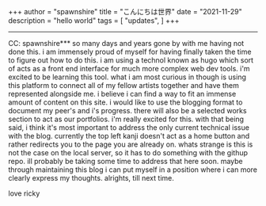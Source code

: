 +++
author = "spawnshire"
title = "こんにちは世界"
date = "2021-11-29"
description = "hello world"
tags = [
    "updates",
]
+++
***
CC: spawnshire***
so many days and years gone by with me having not done this. i am immensely proud of myself for having finally taken the time to figure out how to do this. i am using a technol known as hugo which sort of acts as a front end interface for much more complex web dev tools. i'm excited to be learning this tool. what i am most curious in though is using this platform to connect all of my fellow artists together and have them represented alongside me. i believe i can find a way to fit an immense amount of content on this site. i would like to use the blogging format to document my peer's and i's progress. there will also be a selected works section to act as our portfolios. i'm really excited for this. with that being said, i think it's most important to address the only current technical issue with the blog. currently the top left kanji doesn't act as a home button and rather redirects you to the page you are already on. whats strange is this is not the case on the local server, so it has to do something with the githup repo. ill probably be taking some time to address that here soon. maybe through maintaining this blog i can put myself in a position where i can more clearly express my thoughts. alrights, till next time.

love ricky
